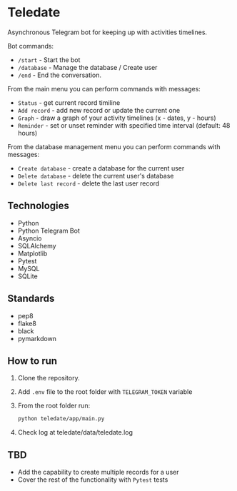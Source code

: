 # Teledate

Asynchronous Telegram bot for keeping up with activities timelines.

Bot commands:

- `/start` - Start the bot
- `/database` - Manage the database / Create user
- `/end` - End the conversation.

From the main menu you can perform commands with messages:

- `Status` - get current record timiline
- `Add record` - add new record or update the current one
- `Graph` - draw a graph of your activity timelines (x - dates, y - hours)
- `Reminder` - set or unset reminder with specified time interval
(default: 48 hours)

From the database management menu you can perform commands with messages:

- `Create database` - create a database for the current user
- `Delete database` - delete the current user's database
- `Delete last record` - delete the last user record


## Technologies

- Python
- Python Telegram Bot
- Asyncio
- SQLAlchemy
- Matplotlib
- Pytest
- MySQL
- SQLite

## Standards

- pep8
- flake8
- black
- pymarkdown

## How to run

1. Clone the repository.
2. Add `.env` file to the root folder with `TELEGRAM_TOKEN` variable
3. From the root folder run:

    ```bash
    python teledate/app/main.py
    ```

4. Check log at teledate/data/teledate.log

## TBD

- Add the capability to create multiple records for a user
- Cover the rest of the functionality with `Pytest` tests
